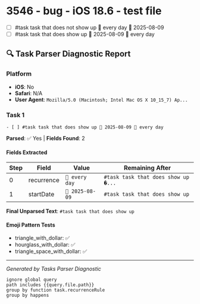 # 3546 - bug - iOS 18.6 - test file

- [ ] #task task that does not show up 🔁 every day 🛫 2025-08-09
- [ ] #task task that does show up 🛫 2025-08-09 🔁 every day

## 🔍 Task Parser Diagnostic Report

### Platform

- **iOS**: No
- **Safari**: N/A
- **User Agent**: `Mozilla/5.0 (Macintosh; Intel Mac OS X 10_15_7) Ap...`

### Task 1

```text
- [ ] #task task that does show up 🛫 2025-08-09 🔁 every day
```

**Parsed**: ✅ Yes | **Fields Found**: 2

#### Fields Extracted

| Step | Field | Value | Remaining After |
|------|-------|-------|------------------|
| 0 | recurrence | `🔁 every day` | `#task task that does show up �...` |
| 1 | startDate | `🛫 2025-08-09` | `#task task that does show up` |

**Final Unparsed Text**: `#task task that does show up`

#### Emoji Pattern Tests

- triangle_with_dollar: ✅
- hourglass_with_dollar: ✅
- triangle_space_with_dollar: ✅

---
_Generated by Tasks Parser Diagnostic_

```tasks
ignore global query
path includes {{query.file.path}}
group by function task.recurrenceRule
group by happens
```

